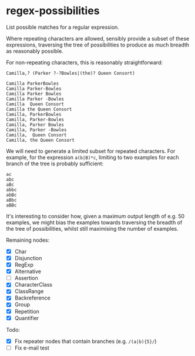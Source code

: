 # regex-possibilities

List possible matches for a regular expression.

Where repeating characters are allowed, sensibly provide a subset of these expressions, traversing the tree of possibilities to produce as much breadth as reasonably possible.

For non-repeating characters, this is reasonably straightforward:

```
Camilla,? (Parker ?-?Bowles|(the)? Queen Consort)

Camilla ParkerBowles
Camilla Parker-Bowles
Camilla Parker Bowles
Camilla Parker -Bowles
Camilla  Queen Consort
Camilla the Queen Consort
Camilla, ParkerBowles
Camilla, Parker-Bowles
Camilla, Parker Bowles
Camilla, Parker -Bowles
Camilla,  Queen Consort
Camilla, the Queen Consort
```

We will need to generate a limited subset for repeated characters. For example, for the expression `a(b|B)*c`, limiting to two examples for each branch of the tree is probably sufficient:

```
ac
abc
aBc
abbc
abBc
aBbc
aBBc
```

It's interesting to consider how, given a maximum output length of e.g. 50 examples, we might bias the examples towards traversing the breadth of the tree of possibilities, whilst still maximising the number of examples.

Remaining nodes:
- [x] Char
- [x] Disjunction
- [x] RegExp
- [x] Alternative
- [ ] Assertion
- [x] CharacterClass
- [x] ClassRange
- [x] Backreference
- [x] Group
- [x] Repetition
- [x] Quantifier

Todo:
- [x] Fix repeater nodes that contain branches (e.g. `/(a|b){5}/`)
- [ ] Fix e-mail test
